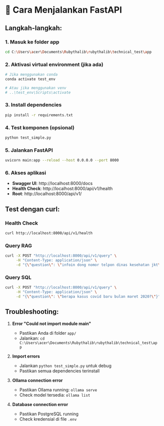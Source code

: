 # 🚀 Cara Menjalankan FastAPI

## Langkah-langkah:

### 1. Masuk ke folder app
```bash
cd C:\Users\acer\Documents\Rubythalib\rubythalib\technical_test\app
```

### 2. Aktivasi virtual environment (jika ada)
```bash
# Jika menggunakan conda
conda activate test_env

# Atau jika menggunakan venv
# ..\test_env\Scripts\activate
```

### 3. Install dependencies
```bash
pip install -r requirements.txt
```

### 4. Test komponen (opsional)
```bash
python test_simple.py
```

### 5. Jalankan FastAPI
```bash
uvicorn main:app --reload --host 0.0.0.0 --port 8000
```

### 6. Akses aplikasi
- **Swagger UI**: http://localhost:8000/docs
- **Health Check**: http://localhost:8000/api/v1/health
- **Root**: http://localhost:8000/api/v1/

## Test dengan curl:

### Health Check
```bash
curl http://localhost:8000/api/v1/health
```

### Query RAG
```bash
curl -X POST "http://localhost:8000/api/v1/query" \
     -H "Content-Type: application/json" \
     -d "{\"question\": \"infoin dong nomor telpon dinas kesehatan jkt\"}"
```

### Query SQL
```bash
curl -X POST "http://localhost:8000/api/v1/query" \
     -H "Content-Type: application/json" \
     -d "{\"question\": \"berapa kasus covid baru bulan maret 2020?\"}"
```

## Troubleshooting:

1. **Error "Could not import module main"**
   - Pastikan Anda di folder `app/`
   - Jalankan: `cd C:\Users\acer\Documents\Rubythalib\rubythalib\technical_test\app`

2. **Import errors**
   - Jalankan `python test_simple.py` untuk debug
   - Pastikan semua dependencies terinstall

3. **Ollama connection error**
   - Pastikan Ollama running: `ollama serve`
   - Check model tersedia: `ollama list`

4. **Database connection error**
   - Pastikan PostgreSQL running
   - Check kredensial di file `.env`
